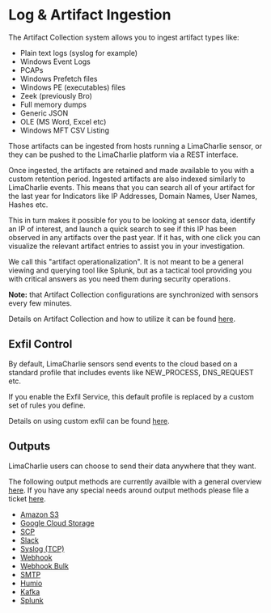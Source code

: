 # Log & Artifact Ingestion

The Artifact Collection system allows you to ingest artifact types like:

* Plain text logs (syslog for example)
* Windows Event Logs
* PCAPs
* Windows Prefetch files
* Windows PE (executables) files
* Zeek (previously Bro)
* Full memory dumps
* Generic JSON
* OLE (MS Word, Excel etc)
* Windows MFT CSV Listing

Those artifacts can be ingested from hosts running a LimaCharlie sensor, or they can be pushed to the LimaCharlie platform via a REST interface.

Once ingested, the artifacts are retained and made available to you with a custom retention period. Ingested artifacts are also indexed similarly to LimaCharlie events. This means that you can search all of your artifact for the last year for Indicators like IP Addresses, Domain Names, User Names, Hashes etc.

This in turn makes it possible for you to be looking at sensor data, identify an IP of interest, and launch a quick search to see if this IP has been observed in any artifacts over the past year. If it has, with one click you can visualize the relevant artifact entries to assist you in your investigation.

We call this "artifact operationalization". It is not meant to be a general viewing and querying tool like Splunk, but as a tactical tool providing you with critical answers as you need them during security operations.

**Note:** that Artifact Collection configurations are synchronized with sensors every few minutes.

Details on Artifact Collection and how to utilize it can be found [here](./external_logs.md).

## Exfil Control

By default, LimaCharlie sensors send events to the cloud based on a standard profile that includes events like NEW_PROCESS, DNS_REQUEST etc.

If you enable the Exfil Service, this default profile is replaced by a custom set of rules you define.

Details on using custom exfil can be found [here](./exfil.md).

## Outputs

LimaCharlie users can choose to send their data anywhere that they want. 

The following output methods are currently availble with a general overview [here](./outputs.md). If you have any special needs around output methods please file a ticket [here](https://limacharlie.io/user-ticket).

* [Amazon S3](./outputs.md#amazon-s3)
* [Google Cloud Storage](./outputs.md#google-cloud-storage)
* [SCP](./outputs.md#scp)
* [Slack](./outputs.md#slack)
* [Syslog (TCP)](./outputs.md#syslog-tcp)
* [Webhook](./outputs.md#webhook)
* [Webhook Bulk](./outputs.md#webhook-bulk)
* [SMTP](./outputs.md#smtp)
* [Humio](./outputs.md#humio)
* [Kafka](./outputs.md#kafka)
* [Splunk](./outputs.md#splunk)
